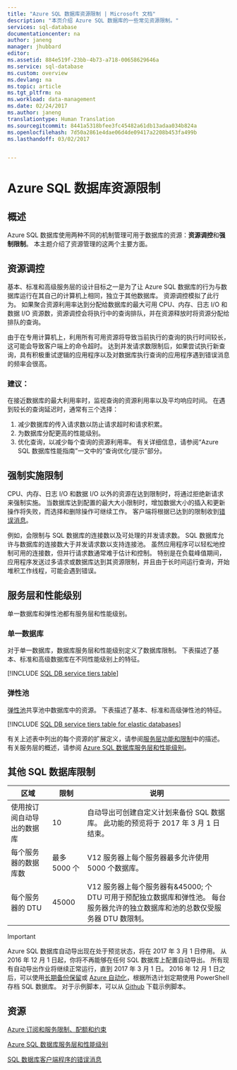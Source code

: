```yaml
---
title: "Azure SQL 数据库资源限制 | Microsoft 文档"
description: "本页介绍 Azure SQL 数据库的一些常见资源限制。"
services: sql-database
documentationcenter: na
author: janeng
manager: jhubbard
editor: 
ms.assetid: 884e519f-23bb-4b73-a718-00658629646a
ms.service: sql-database
ms.custom: overview
ms.devlang: na
ms.topic: article
ms.tgt_pltfrm: na
ms.workload: data-management
ms.date: 02/24/2017
ms.author: janeng
translationtype: Human Translation
ms.sourcegitcommit: 8441a5318bfee3fc45482a61db13adaa034b824a
ms.openlocfilehash: 7d50a2861e4dae06d4de09417a2208b453fa499b
ms.lasthandoff: 03/02/2017


---
```

# <a name="azure-sql-database-resource-limits"></a>Azure SQL 数据库资源限制
## <a name="overview"></a>概述
Azure SQL 数据库使用两种不同的机制管理可用于数据库的资源：**资源调控**和**强制限制**。 本主题介绍了资源管理的这两个主要方面。

## <a name="resource-governance"></a>资源调控
基本、标准和高级服务层的设计目标之一是为了让 Azure SQL 数据库的行为与数据库运行在其自己的计算机上相同，独立于其他数据库。 资源调控模拟了此行为。 如果聚合资源利用率达到分配给数据库的最大可用 CPU、内存、日志 I/O 和数据 I/O 资源数，资源调控会将执行中的查询排队，并在资源释放时将资源分配给排队的查询。

由于在专用计算机上，利用所有可用资源将导致当前执行的查询的执行时间较长，这可能会导致客户端上的命令超时。 达到并发请求数限制后，如果尝试执行新查询，具有积极重试逻辑的应用程序以及对数据库执行查询的应用程序遇到错误消息的频率会很高。

### <a name="recommendations"></a>建议：
在接近数据库的最大利用率时，监视查询的资源利用率以及平均响应时间。 在遇到较长的查询延迟时，通常有三个选择：

1. 减少数据库的传入请求数以防止请求超时和请求积累。
2. 为数据库分配更高的性能级别。
3. 优化查询，以减少每个查询的资源利用率。 有关详细信息，请参阅“Azure SQL 数据库性能指南”一文中的“查询优化/提示”部分。

## <a name="enforcement-of-limits"></a>强制实施限制
CPU、内存、日志 I/O 和数据 I/O 以外的资源在达到限制时，将通过拒绝新请求来强制实施。 当数据库达到配置的最大大小限制时，增加数据大小的插入和更新操作将失败，而选择和删除操作可继续工作。 客户端将根据已达到的限制收到[错误消息](sql-database-develop-error-messages.md)。

例如，会限制与 SQL 数据库的连接数以及可处理的并发请求数。 SQL 数据库允许与数据库的连接数大于并发请求数以支持连接池。 虽然应用程序可以轻松地控制可用的连接数，但并行请求数通常难于估计和控制。 特别是在负载峰值期间，应用程序发送过多请求或数据库达到其资源限制，并且由于长时间运行查询，开始堆积工作线程，可能会遇到错误。

## <a name="service-tiers-and-performance-levels"></a>服务层和性能级别
单一数据库和弹性池都有服务层和性能级别。

### <a name="single-databases"></a>单一数据库
对于单一数据库，数据库服务层和性能级别定义了数据库限制。 下表描述了基本、标准和高级数据库在不同性能级别上的特征。

[!INCLUDE [SQL DB service tiers table](../../includes/sql-database-service-tiers-table.md)]

### <a name="elastic-pools"></a>弹性池
[弹性池](sql-database-elastic-pool.md)共享池中数据库中的资源。 下表描述了基本、标准和高级弹性池的特征。

[!INCLUDE [SQL DB service tiers table for elastic databases](../../includes/sql-database-service-tiers-table-elastic-pools.md)]

有关上述表中列出的每个资源的扩展定义，请参阅[服务层功能和限制](sql-database-performance-guidance.md#service-tier-capabilities-and-limits)中的描述。 有关服务层的概述，请参阅 [Azure SQL 数据库服务层和性能级别](sql-database-service-tiers.md)。

## <a name="other-sql-database-limits"></a>其他 SQL 数据库限制
| 区域 | 限制 | 说明 |
| --- | --- | --- |
| 使用按订阅自动导出的数据库 |10 |自动导出可创建自定义计划来备份 SQL 数据库。 此功能的预览将于 2017 年 3 月 1 日结束。  |
| 每个服务器的数据库数 |最多 5000 个 |V12 服务器上每个服务器最多允许使用 5000 个数据库。 |
| 每个服务器的 DTU |45000 |V12 服务器上每个服务器有&45000; 个 DTU 可用于预配独立数据库和弹性池。 每台服务器允许的独立数据库和池的总数仅受服务器 DTU 数限制。  

> [!IMPORTANT]
> Azure SQL 数据库自动导出现在处于预览状态，将在 2017 年 3 月 1 日停用。 从 2016 年 12 月 1 日起，你将不再能够在任何 SQL 数据库上配置自动导出。 所有现有自动导出作业将继续正常运行，直到 2017 年 3 月 1 日。 2016 年 12 月 1 日之后，可以使用[长期备份保留](sql-database-long-term-retention.md)或 [Azure 自动化](../automation/automation-intro.md)，根据所选计划定期使用 PowerShell 存档 SQL 数据库。 对于示例脚本，可以从 [Github](https://github.com/Microsoft/sql-server-samples/tree/master/samples/manage/azure-automation-automated-export) 下载示例脚本。 
>


## <a name="resources"></a>资源
[Azure 订阅和服务限制、配额和约束](../azure-subscription-service-limits.md)

[Azure SQL 数据库服务层和性能级别](sql-database-service-tiers.md)

[SQL 数据库客户端程序的错误消息](sql-database-develop-error-messages.md)


